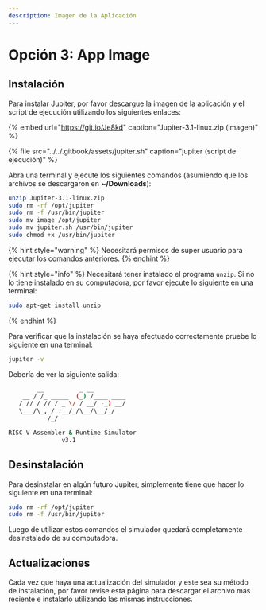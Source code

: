 ```yaml
---
description: Imagen de la Aplicación
---
```


# Opción 3: App Image

## Instalación

Para instalar Jupiter, por favor descargue la imagen de la aplicación y el script de ejecución utilizando los siguientes enlaces:

{% embed url="https://git.io/Je8kd" caption="Jupiter-3.1-linux.zip \(imagen\)" %}

{% file src="../../.gitbook/assets/jupiter.sh" caption="jupiter \(script de ejecución\)" %}

Abra una terminal y ejecute los siguientes comandos \(asumiendo que los archivos se descargaron en **~/Downloads**\):

```bash
unzip Jupiter-3.1-linux.zip
sudo rm -rf /opt/jupiter
sudo rm -f /usr/bin/jupiter
sudo mv image /opt/jupiter
sudo mv jupiter.sh /usr/bin/jupiter
sudo chmod +x /usr/bin/jupiter
```

{% hint style="warning" %}
Necesitará permisos de super usuario para ejecutar los comandos anteriores.
{% endhint %}

{% hint style="info" %}
Necesitará tener instalado el programa `unzip`. Si no lo tiene instalado en su computadora, por favor ejecute lo siguiente en una terminal:

```bash
sudo apt-get install unzip
```
{% endhint %}

Para verificar que la instalación se haya efectuado correctamente pruebe lo siguiente en una terminal:

```bash
jupiter -v
```

Debería de ver la siguiente salida:

```bash
        __          _ __         
    __ / /_ _____  (_) /____ ____
   / // / // / _ \/ / __/ -_) __/
   \___/\_,_/ .__/_/\__/\__/_/
           /_/                   

RISC-V Assembler & Runtime Simulator
               v3.1
```

## Desinstalación

Para desinstalar en algún futuro Jupiter, simplemente tiene que hacer lo siguiente en una terminal:

```bash
sudo rm -rf /opt/jupiter
sudo rm -f /usr/bin/jupiter
```

Luego de utilizar estos comandos el simulador quedará completamente desinstalado de su computadora.

## Actualizaciones

Cada vez que haya una actualización del simulador y este sea su método de instalación, por favor revise esta página para descargar el archivo más reciente e instalarlo utilizando las mismas instrucciones.

